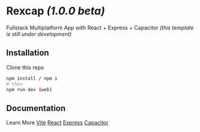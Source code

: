 # Rexcap _(1.0.0 beta)_

Fullstack Multiplatform App with React + Express + Capacitor
_(this template is still under development)_

## Installation

Clone this repo

```bash
npm install / npm i
# then
npm run dev (web)
```

## Documentation

Learn More
[Vite](https://vitejs.dev) [React](https://react.dev) [Express](https://expressjs.com) [Capacitor](https://capacitorjs.com)
